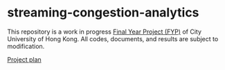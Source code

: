 # streaming-congestion-analytics
This repository is a work in progress [Final Year Project (FYP)](http://www.cityu.edu.hk/catalogue/ug/201617/course/CS4514.htm) of City University of Hong Kong. All codes, documents, and results are subject to modification.

[Project plan](./fyp_project_plan_xkw.pdf)

